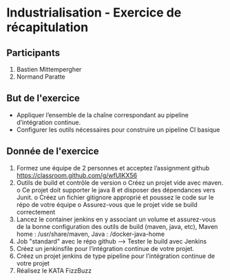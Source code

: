 # Industrialisation - Exercice de récapitulation
## Participants
1. Bastien Mittempergher
2. Normand Paratte

## But de l'exercice

- Appliquer l’ensemble de la chaîne correspondant au pipeline d’intégration continue.
- Configurer les outils nécessaires pour construire un pipeline CI basique

## Donnée de l'exercice

1) Formez une équipe de 2 personnes et acceptez l’assignment github https://classroom.github.com/g/wfUIKX56
2) Outils de build et contrôle de version
	o Créez un projet vide avec maven.
	o Ce projet doit supporter le java 8 et disposer des dépendances vers Junit.
	o Créez un fichier gitignore approprié et poussez le code sur le répo de votre équipe
	o Assurez-vous que le projet vide se build correctement
3) Lancez le container jenkins en y associant un volume et assurez-vous de la bonne configuration des outils de build (maven, java, etc), Maven home : /usr/share/maven, Java : /docker-java-home
4) Job "standard" avec le répo github --> Tester le build avec Jenkins
5) Créez un jenkinsfile pour l’intégration continue de votre projet.
6) Créez un projet jenkins de type pipeline pour l’intégration continue de votre projet
7) Réalisez le KATA FizzBuzz